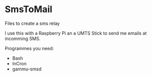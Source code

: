 # SmsToMail
Files to create a sms relay

I use this with a Raspberry Pi an a UMTS Stick to send me emails at incomming SMS.

Programmes you need:
 * Bash
 * InCron
 * gammu-smsd
